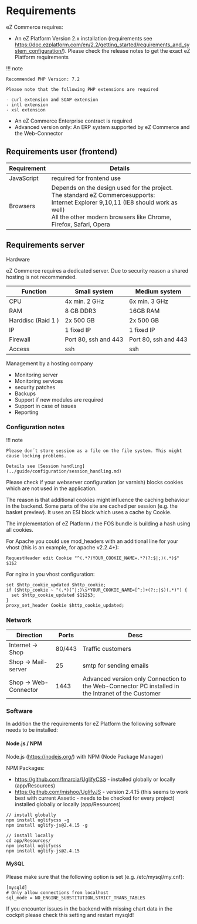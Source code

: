 # Requirements

eZ Commerce requires:

- An eZ Platform Version 2.x installation (requirements see <https://doc.ezplatform.com/en/2.2/getting_started/requirements_and_system_configuration/>). Please check the release notes to get the exact eZ Platform requirements  

!!! note

    Recommended PHP Version: 7.2

    Please note that the following PHP extensions are required

    - curl extension and SOAP extension
    - intl extension
    - xsl extension

- An eZ Commerce Enterprise contract is required
- Advanced version only: An ERP system supported by eZ Commerce and the Web-Connector 

## Requirements user (frontend)

|Requirement|Details|
|--- |--- |
|JavaScript|required for frontend use|
|Browsers|Depends on the design used for the project.</br>The standard eZ Commercesupports:</br>Internet Explorer 9,10,11 (IE8 should work as well)</br>All the other modern browsers like Chrome, Firefox, Safari, Opera|

## Requirements server

Hardware

eZ Commerce requires a dedicated server. Due to security reason a shared hosting is not recommended.

|Function|Small system|Medium system|
|---|---|---|
|CPU|4x min. 2 GHz|6x min. 3 GHz|
|RAM|8 GB DDR3|16GB RAM|
|Harddisc (Raid 1 )|2x 500 GB|2x 500 GB|
|IP|1 fixed IP|1 fixed IP|
|Firewall|Port 80, ssh and 443|Port 80, ssh and 443|
|Access|ssh|ssh|

Management by a hosting company

- Monitoring server
- Monitoring services
- security patches
- Backups
- Support if new modules are required
- Support in case of issues
- Reporting

### Configuration notes

!!! note

    Please don´t store session as a file on the file system. This might cause locking problems.

    Details see [Session handling](../guide/configuration/session_handling.md)

Please check if your webserver configuration (or varnish) blocks cookies which are not used in the application. 

The reason is that additional cookies might influence the caching behaviour in the backend. Some parts of the site are cached per session (e.g. the basket preview).  It uses an ESI block which uses a cache by Cookie.

The implementation of eZ Platform / the FOS bundle is building a hash using all cookies.  

For Apache you could use mod\_headers with an additional line for your vhost (this is an example, for apache v2.2.4+):

``` 
RequestHeader edit Cookie "^(.*?)YOUR_COOKIE_NAME=.*?(?:$|;)(.*)$" $1$2
```

For nginx in you vhost configuration:

``` 
set $http_cookie_updated $http_cookie;
if ($http_cookie ~ "(.*)(^|;)\s*YOUR_COOKIE_NAME=[^;]+(?:;|$)(.*)") {
  set $http_cookie_updated $1$2$3;
}
proxy_set_header Cookie $http_cookie_updated;
```

### Network

| Direction              | Ports  | Desc                                                                                               |
| ---------------------- | ------ | -------------------------------------------------------------------------------------------------- |
| Internet -> Shop      | 80/443 | Traffic customers                                                                                  |
| Shop -> Mail-server   | 25     | smtp for sending emails                                                                            |
| Shop -> Web-Connector | 1443   | Advanced version only Connection to the Web-Connector PC installed in the Intranet of the Customer |

### Software

In addition the the requirements for eZ Platform  the following software needs to be installed:

#### Node.js / NPM

Node.js (<https://nodejs.org/>) with NPM (Node Package Manager)

NPM Packages:

- <https://github.com/fmarcia/UglifyCSS> - installed globally or locally (app/Resources)
- <https://github.com/mishoo/UglifyJS> - version 2.4.15 (this seems to work best with current Assetic - needs to be checked for every project) installed globally or locally (app/Resources)  

```
// install globally
npm install uglifycss -g
npm install uglify-js@2.4.15 -g
 
// install locally
cd app/Resources/
npm install uglifycss
npm install uglify-js@2.4.15 
```

#### MySQL

Please make sure that the following option is set (e.g. /etc/mysql/my.cnf): 

``` 
[mysqld]
# Only allow connections from localhost
sql_mode = NO_ENGINE_SUBSTITUTION,STRICT_TRANS_TABLES
```

If you encounter issues in the backend with missing chart data in the cockpit please check this setting and restart mysqld\!
